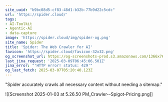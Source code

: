 ```yaml
---
site_uuid: "b9bc08d5-cf83-48d1-b32b-77b9d22c5cdc"
url: 'https://spider.cloud/'
tags:
- AI-Toolkit
- Agentic-AI
- data-capture
image: 'https://spider.cloud/img/spider-og.png'
site_name: Spider
title: 'Spider: The Web Crawler for AI'
favicon: 'https://spider.cloud/favicon-32x32.png'
og_screenshot_url: https://og-screenshots-prod.s3.amazonaws.com/1366x768/80/false/be57bd56b91fbfa06989e638a4fa532dabee04f351d10636501dcb4cfac7588f.jpeg
last_jina_request: '2025-03-09T06:45:06.501Z'
jina_error: "'HTTP error! status: 429'"
og_last_fetch: 2025-03-07T05:20:40.123Z
---
```

"Spider accurately crawls all necessary content without needing a sitemap." 

![[Screenshot 2025-01-03 at 5.26.50 PM_Crawler--Spigot-Pricing.png]]
